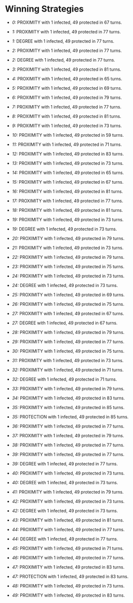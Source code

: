 # Winning Strategies

* _0:_ PROXIMITY with 1 infected, 49 protected in 67 turns.


* _1:_ PROXIMITY with 1 infected, 49 protected in 77 turns.


* _1:_ DEGREE with 1 infected, 49 protected in 77 turns.


* _2:_ PROXIMITY with 1 infected, 49 protected in 77 turns.


* _2:_ DEGREE with 1 infected, 49 protected in 77 turns.


* _3:_ PROXIMITY with 1 infected, 49 protected in 81 turns.


* _4:_ PROXIMITY with 1 infected, 49 protected in 65 turns.


* _5:_ PROXIMITY with 1 infected, 49 protected in 69 turns.


* _6:_ PROXIMITY with 1 infected, 49 protected in 79 turns.


* _7:_ PROXIMITY with 1 infected, 49 protected in 77 turns.


* _8:_ PROXIMITY with 1 infected, 49 protected in 81 turns.


* _9:_ PROXIMITY with 1 infected, 49 protected in 73 turns.


* _10:_ PROXIMITY with 1 infected, 49 protected in 59 turns.


* _11:_ PROXIMITY with 1 infected, 49 protected in 71 turns.


* _12:_ PROXIMITY with 1 infected, 49 protected in 83 turns.


* _13:_ PROXIMITY with 1 infected, 49 protected in 73 turns.


* _14:_ PROXIMITY with 1 infected, 49 protected in 65 turns.


* _15:_ PROXIMITY with 1 infected, 49 protected in 67 turns.


* _16:_ PROXIMITY with 1 infected, 49 protected in 81 turns.


* _17:_ PROXIMITY with 1 infected, 49 protected in 77 turns.


* _18:_ PROXIMITY with 1 infected, 49 protected in 81 turns.


* _19:_ PROXIMITY with 1 infected, 49 protected in 73 turns.


* _19:_ DEGREE with 1 infected, 49 protected in 73 turns.


* _20:_ PROXIMITY with 1 infected, 49 protected in 79 turns.


* _21:_ PROXIMITY with 1 infected, 49 protected in 73 turns.


* _22:_ PROXIMITY with 1 infected, 49 protected in 79 turns.


* _23:_ PROXIMITY with 1 infected, 49 protected in 75 turns.


* _24:_ PROXIMITY with 1 infected, 49 protected in 73 turns.


* _24:_ DEGREE with 1 infected, 49 protected in 73 turns.


* _25:_ PROXIMITY with 1 infected, 49 protected in 69 turns.


* _26:_ PROXIMITY with 1 infected, 49 protected in 75 turns.


* _27:_ PROXIMITY with 1 infected, 49 protected in 67 turns.


* _27:_ DEGREE with 1 infected, 49 protected in 67 turns.


* _28:_ PROXIMITY with 1 infected, 49 protected in 79 turns.


* _29:_ PROXIMITY with 1 infected, 49 protected in 77 turns.


* _30:_ PROXIMITY with 1 infected, 49 protected in 75 turns.


* _31:_ PROXIMITY with 1 infected, 49 protected in 73 turns.


* _32:_ PROXIMITY with 1 infected, 49 protected in 71 turns.


* _32:_ DEGREE with 1 infected, 49 protected in 71 turns.


* _33:_ PROXIMITY with 1 infected, 49 protected in 79 turns.


* _34:_ PROXIMITY with 1 infected, 49 protected in 83 turns.


* _35:_ PROXIMITY with 1 infected, 49 protected in 85 turns.


* _35:_ PROTECTION with 1 infected, 49 protected in 85 turns.


* _36:_ PROXIMITY with 1 infected, 49 protected in 77 turns.


* _37:_ PROXIMITY with 1 infected, 49 protected in 79 turns.


* _38:_ PROXIMITY with 1 infected, 49 protected in 77 turns.


* _39:_ PROXIMITY with 1 infected, 49 protected in 77 turns.


* _39:_ DEGREE with 1 infected, 49 protected in 77 turns.


* _40:_ PROXIMITY with 1 infected, 49 protected in 73 turns.


* _40:_ DEGREE with 1 infected, 49 protected in 73 turns.


* _41:_ PROXIMITY with 1 infected, 49 protected in 79 turns.


* _42:_ PROXIMITY with 1 infected, 49 protected in 73 turns.


* _42:_ DEGREE with 1 infected, 49 protected in 73 turns.


* _43:_ PROXIMITY with 1 infected, 49 protected in 81 turns.


* _44:_ PROXIMITY with 1 infected, 49 protected in 77 turns.


* _44:_ DEGREE with 1 infected, 49 protected in 77 turns.


* _45:_ PROXIMITY with 1 infected, 49 protected in 71 turns.


* _46:_ PROXIMITY with 1 infected, 49 protected in 77 turns.


* _47:_ PROXIMITY with 1 infected, 49 protected in 83 turns.


* _47:_ PROTECTION with 1 infected, 49 protected in 83 turns.


* _48:_ PROXIMITY with 1 infected, 49 protected in 73 turns.


* _49:_ PROXIMITY with 1 infected, 49 protected in 83 turns.


